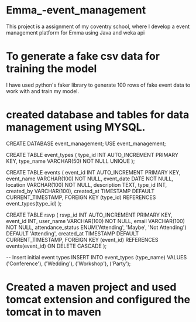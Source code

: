 # Emma_-event_management
This project is a assignment of my coventry school, where I develop a event management platform for Emma using Java and weka api  

# To generate a fake csv data for training the model
I have used python's faker library to generate 100 rows of fake event data to work with and train my model. 

# created database and tables for data management using MYSQL. 
CREATE DATABASE event_management;
USE event_management;

CREATE TABLE event_types (
    type_id INT AUTO_INCREMENT PRIMARY KEY,
    type_name VARCHAR(50) NOT NULL UNIQUE
);

CREATE TABLE events (
    event_id INT AUTO_INCREMENT PRIMARY KEY,
    event_name VARCHAR(100) NOT NULL,
    event_date DATE NOT NULL,
    location VARCHAR(100) NOT NULL,
    description TEXT,
    type_id INT,
    created_by VARCHAR(100),
    created_at TIMESTAMP DEFAULT CURRENT_TIMESTAMP,
    FOREIGN KEY (type_id) REFERENCES event_types(type_id)
);

CREATE TABLE rsvp (
    rsvp_id INT AUTO_INCREMENT PRIMARY KEY,
    event_id INT,
    user_name VARCHAR(100) NOT NULL,
    email VARCHAR(100) NOT NULL,
    attendance_status ENUM('Attending', 'Maybe', 'Not Attending') DEFAULT 'Attending',
    created_at TIMESTAMP DEFAULT CURRENT_TIMESTAMP,
    FOREIGN KEY (event_id) REFERENCES events(event_id) ON DELETE CASCADE
);

-- Insert initial event types
INSERT INTO event_types (type_name) VALUES
('Conference'),
('Wedding'),
('Workshop'),
('Party');



# Created a maven project and used tomcat extension and configured the tomcat in to maven 

